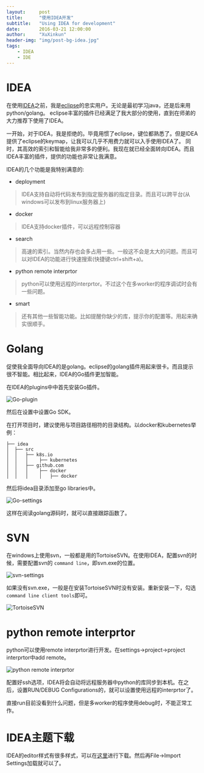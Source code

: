 ```yaml
---
layout:     post
title:      "使用IDEA开发"
subtitle:   "Using IDEA for development"
date:       2016-03-21 12:00:00
author:     "XuXinkun"
header-img: "img/post-bg-idea.jpg"
tags:
    - IDEA
    - IDE
---
```


# IDEA

在使用[IDEA](https://www.jetbrains.com/idea/)之前，我是[eclipse](https://eclipse.org/)的忠实用户。无论是最初学习java，还是后来用python/golang。
eclipse丰富的插件已经满足了我大部分的使用，直到在师弟的大力推荐下使用了IDEA。

一开始，对于IDEA，我是拒绝的。毕竟用惯了eclipse，键位都熟悉了。但是IDEA提供了eclipse的keymap，让我可以几乎不用费力就可以入手使用IDEA了。
同时，其高效的索引和智能给我非常多的便利。我现在就已经全面转向IDEA。而且IDEA丰富的插件，提供的功能也非常让我满意。

IDEA的几个功能是我特别满意的:

- deployment

> IDEA支持自动将代码发布到指定服务器的指定目录。而且可以跨平台(从windows可以发布到linux服务器上)

- docker

> IDEA支持docker插件，可以远程控制容器

- search

> 高速的索引。当然内存也会多占用一些。一般这不会是太大的问题。而且可以对IDEA的功能进行快速搜索(快捷键ctrl+shift+a)。

- python remote interprtor

> python可以使用远程的interprtor。不过这个在多worker的程序调试时会有一些问题。

- smart

> 还有其他一些智能功能。比如提醒你缺少的库，提示你的配置等。用起来确实很顺手。

# Golang

促使我全面导向IDEA的是golang。eclipse的golang插件用起来很卡。而且提示很不智能。相比起来，IDEA的Go插件更加智能。

在IDEA的plugins中中首先安装Go插件。

![Go-plugin](https://xuxinkun.github.io/img/idea/idea-golang-plugin.png)

然后在设置中设置Go SDK。

在打开项目时，建议使用与项目路径相符的目录结构。以docker和kubernetes举例：

    ├── idea
    │  ├── src
    │  │   ├── k8s.io
    │  │   │    ├── kubernetes
    │  │   ├── github.com
    │  │   │    ├── docker
    │  │   │    │   ├── docker

然后将idea目录添加至go libraries中。

![Go-settings](https://xuxinkun.github.io/img/idea/idea-go-settings.png)

这样在阅读golang源码时，就可以直接跟踪函数了。

# SVN

在windows上使用svn，一般都是用的TortoiseSVN。在使用IDEA，配置svn的时候，需要配置svn的 `command line`，即svn.exe的位置。

![svn-settings](https://xuxinkun.github.io/img/idea/idea-svn-settings.png)

如果没有svn.exe，一般是在安装TortoiseSVN时没有安装。重新安装一下，勾选`command line client tools`即可。

![TortoiseSVN](https://xuxinkun.github.io/img/idea/idea-svn.png)

# python remote interprtor

python可以使用remote interprtor进行开发。在settings->project->project interprtor中add remote。

![python remote interprtor](https://xuxinkun.github.io/img/idea/idea-python.png)

配置好ssh选项，IDEA将会自动将远程服务器中python的库同步到本机。在之后，设置RUN/DEBUG Configurations的，就可以设置使用远程的interprtor了。

直接run目前没看到什么问题，但是多worker的程序使用debug时，不能正常工作。

# IDEA主题下载

IDEA的editor样式有很多样式，可以在[这里](http://color-themes.com/?view=index)进行下载。然后再File->Import Settings加载就可以了。
